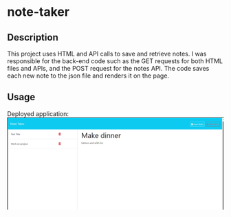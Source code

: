 # note-taker

## Description
This project uses HTML and API calls to save and retrieve notes. I was responsible for the back-end code such as the GET requests for both HTML files and APIs, and the POST request for the notes API. The code saves each new note to the json file and renders it on the page.

## Usage
Deployed application: 
![Screenshot](./Assets/Screenshot.png)